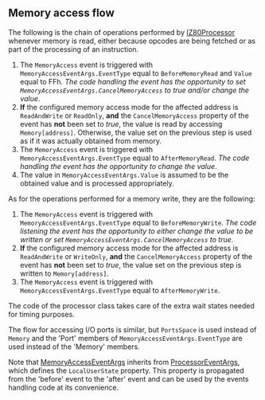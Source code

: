 ## Memory access flow ##

The following is the chain of operations performed by [IZ80Processor](../Main/IZ80Processor.cs) whenever memory is read, either because opcodes are being fetched or as part of the processing of an instruction.

1. The `MemoryAccess` event is triggered with `MemoryAccessEventArgs.EventType` equal to `BeforeMemoryRead` and `Value` equal to FFh. _The code handling the event has the opportunity to set `MemoryAccessEventArgs.CancelMemoryAccess` to true and/or change the value_.
2. **If** the configured memory access mode for the affected address is `ReadAndWrite` or `ReadOnly`, **and** the `CancelMemoryAccess` property of the event has **not** been set to _true_, the value is read by accessing `Memory[address]`. Otherwise, the value set on the previous step is used as if it was actually obtained from memory.
3. The `MemoryAccess` event is triggered with `MemoryAccessEventArgs.EventType` equal to `AfterMemoryRead`. _The code handling the event has the opportunity to change the value_.
4. The value in `MemoryAccessEventArgs.Value` is assumed to be the obtained value and is processed appropriately.

As for the operations performed for a memory write, they are the following:

1. The `MemoryAccess` event is triggered with `MemoryAccessEventArgs.EventType` equal to `BeforeMemoryWrite`. _The code listening the event has the opportunity to either change the value to be written or set `MemoryAccessEventArgs.CancelMemoryAccess` to true_.
2. **If** the configured memory access mode for the affected address is `ReadAndWrite` or `WriteOnly`, **and** the `CancelMemoryAccess` property of the event has **not** been set to _true_, the value set on the previous step is written to `Memory[address]`.
3. The `MemoryAccess` event is triggered with `MemoryAccessEventArgs.EventType` equal to `AfterMemoryWrite`.

The code of the processor class takes care of the extra wait states needed for timing purposes.

The flow for accessing I/O ports is similar, but `PortsSpace` is used instead of `Memory` and the 'Port' members of `MemoryAccessEventArgs.EventType` are used instead of the 'Memory' members.

Note that [MemoryAccessEventArgs](../Main/EventArgs/MemoryAccessEventArgs.cs) inherits from [ProcessorEventArgs](Main/EventArgs/ProcessorEventArgs.cs), which defines the `LocalUserState` property. This property is propagated from the 'before' event to the 'after' event and can be used by the events handling code at its convenience.
